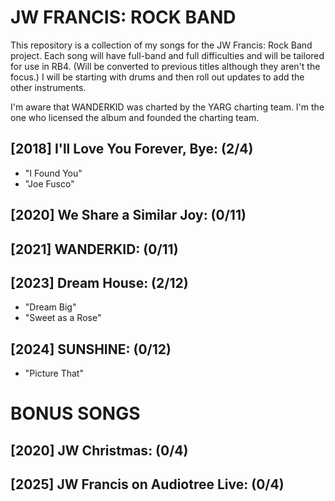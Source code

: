 # JW FRANCIS: ROCK BAND

This repository is a collection of my songs for the JW Francis: Rock Band project.
Each song will have full-band and full difficulties and will be tailored for use in RB4. (Will be converted to previous titles although they aren't the focus.)
I will be starting with drums and then roll out updates to add the other instruments.

I'm aware that WANDERKID was charted by the YARG charting team. I'm the one who licensed the album and founded the charting team. 

## [2018] I'll Love You Forever, Bye: (2/4)
* "I Found You"
* "Joe Fusco"
## [2020] We Share a Similar Joy: (0/11)
## [2021] WANDERKID: (0/11)
## [2023] Dream House: (2/12)
* "Dream Big"
* "Sweet as a Rose"
## [2024] SUNSHINE: (0/12)
* "Picture That"
# BONUS SONGS

## [2020] JW Christmas: (0/4)
## [2025] JW Francis on Audiotree Live: (0/4)
